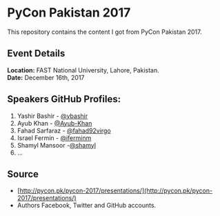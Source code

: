# PyCon Pakistan 2017
This repository contains the content I got from PyCon Pakistan 2017.

## Event Details
**Location:** FAST National University, Lahore, Pakistan.  
**Date:** December 16th, 2017

## Speakers GitHub Profiles:
1. Yashir Bashir - [@ybashir](https://github.com/ybashir/)  
2. Ayub Khan - [@Ayub-Khan](https://github.com/Ayub-Khan)
3. Fahad Sarfaraz - [@fahad92virgo](https://github.com/fahad92virgo)
4. Israel Fermín  - [@iferminm](https://github.com/iferminm)
5. Shamyl Mansoor -[@shamyl](https://github.com/shamyl)
6. ...

## Source
- [http://pycon.pk/pycon-2017/presentations/](http://pycon.pk/pycon-2017/presentations/)
- Authors Facebook, Twitter and GitHub accounts.
